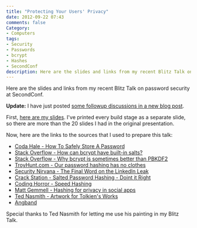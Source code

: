 ```yaml
---
title: "Protecting Your Users' Privacy"
date: 2012-09-22 07:43
comments: false
Category:
- Computers
tags: 
- Security
- Passwords
- bcrypt
- Hashes
- SecondConf
description: Here are the slides and links from my recent Blitz Talk on password security at SecondConf.
---
```


Here are the slides and links from my recent Blitz Talk on password security at SecondConf.

**Update:** I have just posted [some followup discussions in a new blog post](/2012/09/24/more-on-passwords/).

<!-- more -->
First, [here are my slides](https://aijaz.net/downloads/ProtectingYourClientsDataBlitzTalkStaged.pdf).  I've printed every build stage as a
separate slide, so there are more than the 20 slides I had in the original
presentation.

Now, here are the links to the sources that I used to prepare this talk:

* [Coda Hale - How To Safely Store A Password](http://codahale.com/how-to-safely-store-a-password/)
* [Stack Overflow - How can bcrypt have built-in salts?](http://stackoverflow.com/a/6833165)
* [Stack Overflow - Why bcrypt is sometimes better than PBKDF2](http://security.stackexchange.com/a/6415)
* [TroyHunt.com - Our password hashing has no clothes](http://www.troyhunt.com/2012/06/our-password-hashing-has-no-clothes.html)
* [Security Nirvana - The Final Word on the LinkedIn Leak](http://securitynirvana.blogspot.co.uk/2012/06/final-word-on-linkedin-leak.html)
* [Crack Station - Salted Password Hashing - Doint it Right](http://crackstation.net/hashing-security.htm)
* [Coding Horror - Speed Hashing](http://www.codinghorror.com/blog/2012/04/speed-hashing.html)
* [Matt Gemmell - Hashing for privacy in social apps](http://mattgemmell.com/2012/02/11/hashing-for-privacy-in-social-apps/)
* [Ted Nasmith - Artwork for Tolkien's Works](http://tednasmith.mymiddleearth.com/)
* [Angband](http://angband.oook.cz/artwork.php)

Special thanks to Ted Nasmith for letting me use his painting in my Blitz Talk.
